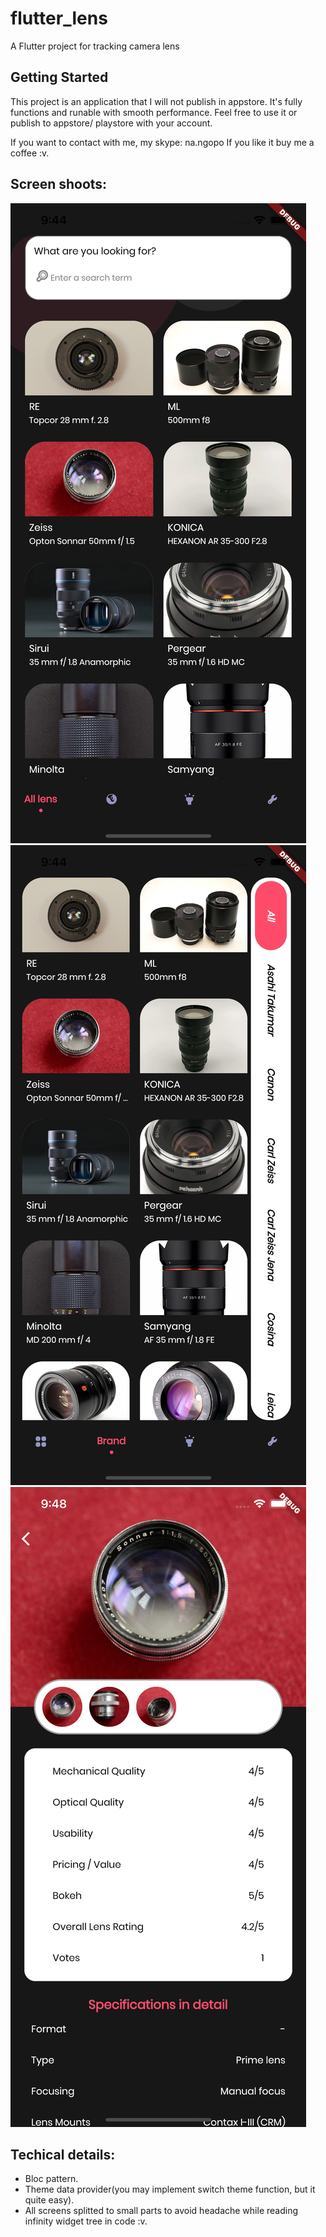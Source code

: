 # flutter_lens

A Flutter project for tracking camera lens

## Getting Started

This project is an application that I will not publish in appstore. It's fully functions and runable with smooth performance.
Feel free to use it or publish to appstore/ playstore with your account. 

If you want to contact with me, my skype: na.ngopo
If you like it buy me a coffee :v.

## Screen shoots:
![Alt text](/screen_shoot/1.png?raw=true "page 1") ![Alt text](/screen_shoot/2.png?raw=true "page 2")![Alt text](/screen_shoot/3.png?raw=true "page 3")
## Techical details:
- Bloc pattern.
- Theme data provider(you may implement switch theme function, but it quite easy).
- All screens splitted to small parts to avoid headache while reading infinity widget tree in code :v.


